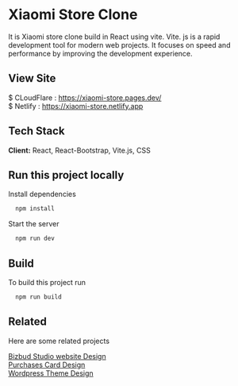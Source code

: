 
# Xiaomi Store Clone 

It is Xiaomi store clone build in React using vite.
Vite. js is a rapid development tool for modern web projects. It focuses on speed and performance by improving the development experience.

## View Site

$ CLoudFlare :  https://xiaomi-store.pages.dev/ \
$ Netlify : https://xiaomi-store.netlify.app


## Tech Stack

**Client:** React, React-Bootstrap, Vite.js, CSS




## Run this project locally


Install dependencies

```bash
  npm install
```

Start the server

```bash
  npm run dev
```



## Build

To build this project run

```bash
  npm run build
```


## Related

Here are some related projects

[Bizbud Studio website Design ](https://github.com/Akash-Layal/Bizbud-Studio-website.git) \
[Purchases Card Design ](https://github.com/Akash-Layal/Purchases-Card-Design.git) \
[Wordpress Theme Design ](https://www.mediafire.com/file/nkjmf9cboakalkh/gigsman.rar/file)


